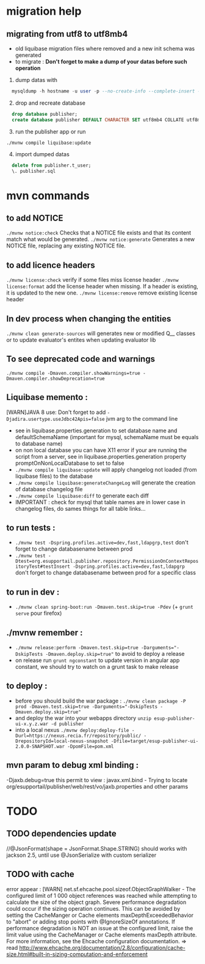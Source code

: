# migration help
 
## migrating from utf8 to utf8mb4
- old liquibase migration files where removed and a new init schema was generated
- to migrate :
__Don't forget to make a dump of your datas before such operation__
1. dump datas with 
```sql
  mysqldump -h hostname -u user -p --no-create-info --complete-insert --extended-insert --ignore-table="publisher.databasechangeloglock" --ignore-table="publisher.databasechangelog" --ignore-table="publisher.t_persistent_audit_event" --ignore-table="publisher.t_persistent_audit_event_data" "publisher" > "publisher.sql"
```
2. drop and recreate database
```sql
  drop database publisher;
  create database publisher DEFAULT CHARACTER SET utf8mb4 COLLATE utf8mb4_unicode_520_ci;
```
3. run the publisher app or run
```mvn
./mvnw compile liquibase:update
```
4. import dumped datas
```sql
  delete from publisher.t_user;
  \. publisher.sql
```

# mvn commands

## to add NOTICE
`./mvnw notice:check` Checks that a NOTICE file exists and that its content match what would be generated.
`./mvnw notice:generate` Generates a new NOTICE file, replacing any existing NOTICE file.


## to add licence headers
`./mvnw license:check` verify if some files miss license header
`./mvnw license:format` add the license header when missing. If a header is existing, it is updated to the new one.
`./mvnw license:remove` remove existing license header


## In dev process when changing the entities
`./mvnw clean generate-sources` will generates new or modified Q__ classes or to update evaluator's entites when updating evaluator lib

## To see deprecated code and warnings
 `./mvnw compile -Dmaven.compiler.showWarnings=true -Dmaven.compiler.showDeprecation=true`


## Liquibase memento :
[WARN]JAVA 8 use: Don't forget to add `-Djadira.usertype.useJdbc42Apis=false` jvm arg to the command line
- see in liquibase.properties.generation to set database name and defaultSchemaName (important for mysql, schemaName must be equals to database name)
- on non local database you can have X11 error if your are running the script from a server, see in liquibase.properties.generation property promptOnNonLocalDatabase to set to false
- `./mvnw compile liquibase:update` will apply changelog not loaded (from liquibase files) to the database
- `./mvnw compile liquibase:generateChangeLog` will generate the creation of database changelog file
- `./mvnw compile liquibase:diff` to generate each diff
- IMPORTANT : check for mysql that table names are in lower case in changelog files, do sames things for all table links...


## to run tests :
- `./mvnw test -Dspring.profiles.active=dev,fast,ldapgrp,test` don't forget to change databasename between prod
- `./mvnw test -Dtest=org.esupportail.publisher.repository.PermissionOnContextRepositoryTest#testInsert -Dspring.profiles.active=dev,fast,ldapgrp` don't forget to change databasename between prod for a specific class


## to run in dev :
- `./mvnw clean spring-boot:run -Dmaven.test.skip=true -Pdev` (+ `grunt serve` pour firefox)

## ./mvnw remember :
- `./mvnw release:perform -Dmaven.test.skip=true -Darguments="-DskipTests -Dmaven.deploy.skip=true"` to avoid to deploy a release
- on release run `grunt ngconstant` to update version in angular app constant, we should try to watch on a grunt task to make release

## to deploy :
- before you should build the war package : `./mvnw clean package -P prod -Dmaven.test.skip=true -Darguments="-DskipTests -Dmaven.deploy.skip=true"`
- and deploy the war into your webapps directory `unzip esup-publisher-ui-x.y.z.war -d publisher`
- into a local nexus `./mvnw deploy:deploy-file -Durl=https://nexus.recia.fr/repository/public/ -DrepositoryId=local-nexus-snapshot -Dfile=target/esup-publisher-ui-2.0.0-SNAPSHOT.war -DpomFile=pom.xml`

## mvn param to debug xml binding :
-Djaxb.debug=true
this permit to view : javax.xml.bind - Trying to locate org/esupportail/publisher/web/rest/vo/jaxb.properties and other params

# TODO

## TODO dependencies update
//@JsonFormat(shape = JsonFormat.Shape.STRING) should works with jackson 2.5, until use @JsonSerialize with custom serializer

## TODO with cache
error appear :
[WARN] net.sf.ehcache.pool.sizeof.ObjectGraphWalker - The configured limit of 1 000 object references was reached while attempting to calculate the size of the object graph.
Severe performance degradation could occur if the sizing operation continues. This can be avoided by setting the CacheManger or Cache <sizeOfPolicy> elements maxDepthExceededBehavior
to "abort" or adding stop points with @IgnoreSizeOf annotations. If performance degradation is NOT an issue at the configured limit, raise the limit value using the CacheManager or
Cache <sizeOfPolicy> elements maxDepth attribute. For more information, see the Ehcache configuration documentation.
=> read http://www.ehcache.org/documentation/2.8/configuration/cache-size.html#built-in-sizing-computation-and-enforcement


